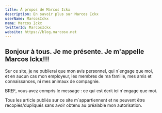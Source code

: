 ```yaml
---
title: À propos de Marcos Ickx
description: En savoir plus sur Marcos Ickx
userName: MarcosIckx
name: Marcos Ickx
twitterId: MarcosIckx
website: https://blog.marcosx.net
---
```


## Bonjour à tous. Je me présente. Je m'appelle Marcos Ickx!!!

Sur ce site, je ne publierai que mon avis personnel, qui n´engage que moi, 
et en aucun cas 
mon employeur, 
les membres de ma famille,
mes amis et connaissances,
ni mes animaux de compagnie.

BREF, vous avez compris le message : ce qui est écrit ici n´engage que moi.
        

Tous les article publiés sur ce site m´appartiennent et ne peuvent être recopiés/dupliqués
sans avoir obtenu au préalable mon autorisation.
